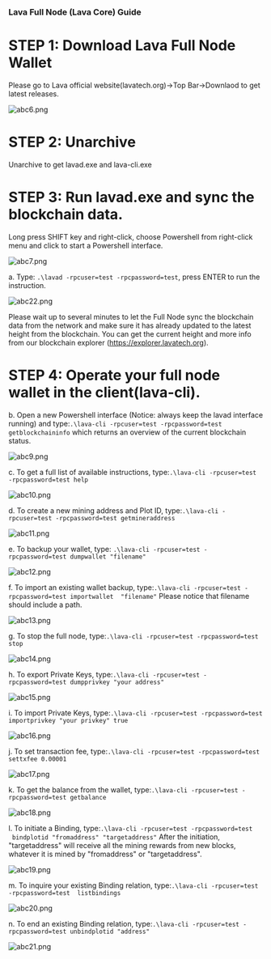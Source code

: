 ### Lava Full Node (Lava Core) Guide


# STEP 1: Download Lava Full Node Wallet

Please go to Lava official website(lavatech.org)->Top Bar->Downlaod to get latest releases.

![abc6.png](https://github.com/lavafy/testnet/blob/master/imgs/abc6.png)

# STEP 2: Unarchive

Unarchive to get lavad.exe and lava-cli.exe

# STEP 3: Run lavad.exe and sync the blockchain data.

Long press SHIFT key and right-click, choose Powershell from right-click menu and click to start a Powershell interface.

![abc7.png](https://github.com/lavafy/testnet/blob/master/imgs/abc7.png)

a. Type: ```.\lavad -rpcuser=test -rpcpassword=test```, press ENTER to run the instruction.

![abc22.png](https://github.com/lavafy/testnet/blob/master/imgs/abc22.png)

Please wait up to several minutes to let the Full Node sync the blockchain data from the network and make sure it has already updated to the latest height from the blockchain.
You can get the current height and more info from our blockchain explorer (https://explorer.lavatech.org).

# STEP 4: Operate your full node wallet in the client(lava-cli).

b. Open a new Powershell interface (Notice: always keep the lavad interface running) and type:`.\lava-cli -rpcuser=test -rpcpassword=test getblockchaininfo`
which returns an overview of the current blockchain status.

![abc9.png](https://github.com/lavafy/testnet/blob/master/imgs/abc9.png)

c. To get a full list of available instructions, type:`.\lava-cli -rpcuser=test -rpcpassword=test help`

![abc10.png](https://github.com/lavafy/testnet/blob/master/imgs/abc10.png)

d. To create a new mining address and Plot ID, type:`.\lava-cli -rpcuser=test -rpcpassword=test getmineraddress`

![abc11.png](https://github.com/lavafy/testnet/blob/master/imgs/abc11.png)

e. To backup your wallet, type: `.\lava-cli -rpcuser=test -rpcpassword=test dumpwallet "filename"`

![abc12.png](https://github.com/lavafy/testnet/blob/master/imgs/abc12.png)

f. To import an existing wallet backup, type:`.\lava-cli -rpcuser=test -rpcpassword=test importwallet  "filename"`
Please notice that filename should include a path.

![abc13.png](https://github.com/lavafy/testnet/blob/master/imgs/abc13.png)

g. To stop the full node, type:`.\lava-cli -rpcuser=test -rpcpassword=test stop`

![abc14.png](https://github.com/lavafy/testnet/blob/master/imgs/abc14.png)

h. To export Private Keys, type:`.\lava-cli -rpcuser=test -rpcpassword=test dumpprivkey "your address"`

![abc15.png](https://github.com/lavafy/testnet/blob/master/imgs/abc15.png)

i. To import Private Keys, type:`.\lava-cli -rpcuser=test -rpcpassword=test importprivkey "your privkey" true`

![abc16.png](https://github.com/lavafy/testnet/blob/master/imgs/abc16.png)

j. To set transaction fee, type:`.\lava-cli -rpcuser=test -rpcpassword=test settxfee 0.00001`

![abc17.png](https://github.com/lavafy/testnet/blob/master/imgs/abc17.png)

k. To get the balance from the wallet, type:`.\lava-cli -rpcuser=test -rpcpassword=test getbalance`

![abc18.png](https://github.com/lavafy/testnet/blob/master/imgs/abc18.png)

l. To initiate a Binding, type:`.\lava-cli -rpcuser=test -rpcpassword=test  bindplotid "fromaddress" "targetaddress"`
After the initiation, "targetaddress" will receive all the mining rewards from new blocks, whatever it is mined by "fromaddress" or "targetaddress".

![abc19.png](https://github.com/lavafy/testnet/blob/master/imgs/abc19.png)

m. To inquire your existing Binding relation, type:`.\lava-cli -rpcuser=test -rpcpassword=test  listbindings `

![abc20.png](https://github.com/lavafy/testnet/blob/master/imgs/abc20.png)

n. To end an existing Binding relation, type:`.\lava-cli -rpcuser=test -rpcpassword=test unbindplotid "address"`

![abc21.png](https://github.com/lavafy/testnet/blob/master/imgs/abc21.png)




